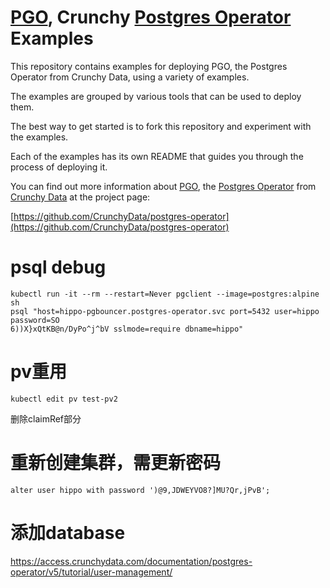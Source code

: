 # [PGO](https://github.com/CrunchyData/postgres-operator), Crunchy [Postgres Operator](https://github.com/CrunchyData/postgres-operator) Examples

This repository contains examples for deploying PGO, the Postgres Operator from Crunchy Data, using a variety of examples.

The examples are grouped by various tools that can be used to deploy them.

The best way to get started is to fork this repository and experiment with the examples.

Each of the examples has its own README that guides you through the process of deploying it.

You can find out more information about [PGO](https://github.com/CrunchyData/postgres-operator), the [Postgres Operator](https://github.com/CrunchyData/postgres-operator) from [Crunchy Data](https://www.crunchydata.com) at the project page:

[https://github.com/CrunchyData/postgres-operator](https://github.com/CrunchyData/postgres-operator)

# psql debug

```
kubectl run -it --rm --restart=Never pgclient --image=postgres:alpine sh
psql "host=hippo-pgbouncer.postgres-operator.svc port=5432 user=hippo password=SO
6))X}xQtKB@n/DyPo^j^bV sslmode=require dbname=hippo"
```

# pv重用

```
kubectl edit pv test-pv2
```
删除claimRef部分

# 重新创建集群，需更新密码

```
alter user hippo with password ')@9,JDWEYVO8?]MU?Qr,jPvB';
```

# 添加database

https://access.crunchydata.com/documentation/postgres-operator/v5/tutorial/user-management/
